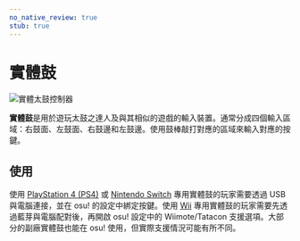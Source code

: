 ```yaml
---
no_native_review: true
stub: true
---
```


# 實體鼓

![](img/taiko-drum.jpg "實體太鼓控制器")

**實體鼓**是用於遊玩太鼓之達人及與其相似的遊戲的輸入裝置。通常分成四個輸入區域：右鼓面、左鼓面、右鼓邊和左鼓邊。使用鼓棒敲打對應的區域來輸入對應的按鍵。

## 使用

使用 [PlayStation 4 (PS4)](https://zh.wikipedia.org/wiki/PlayStation_4) 或 [Nintendo Switch](https://zh.wikipedia.org/wiki/Nintendo_switch) 專用實體鼓的玩家需要透過 USB 與電腦連接，並在 osu! 的設定中綁定按鍵。使用 [Wii](https://zh.wikipedia.org/wiki/Wii) 專用實體鼓的玩家需要先透過藍芽與電腦配對後，再開啟 osu! 設定中的 Wiimote/Tatacon 支援選項。大部分的副廠實體鼓也能在 osu! 使用，但實際支援情況可能有所不同。
